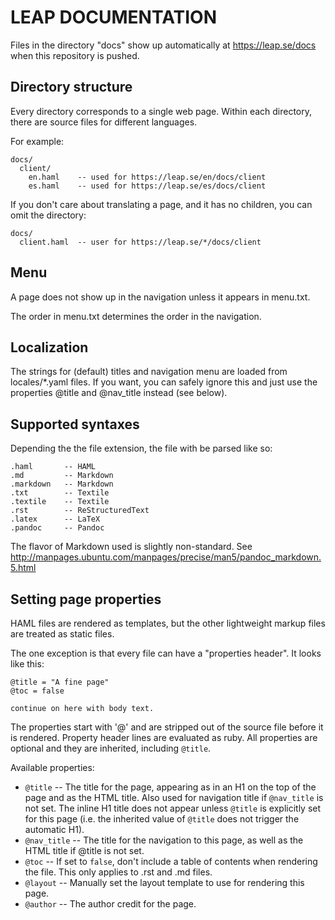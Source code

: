 LEAP DOCUMENTATION
=================================

Files in the directory "docs" show up automatically at https://leap.se/docs when this repository is pushed.


Directory structure
---------------------------------

Every directory corresponds to a single web page. Within each directory, there are source files for different languages.

For example:

    docs/
      client/
        en.haml    -- used for https://leap.se/en/docs/client
        es.haml    -- used for https://leap.se/es/docs/client

If you don't care about translating a page, and it has no children, you can omit the directory:

    docs/
      client.haml  -- user for https://leap.se/*/docs/client

Menu
---------------------------------

A page does not show up in the navigation unless it appears in menu.txt.

The order in menu.txt determines the order in the navigation.


Localization
---------------------------------

The strings for (default) titles and navigation menu are loaded from locales/*.yaml files. If you want, you can safely ignore this and just use the properties @title and @nav_title instead (see below).


Supported syntaxes
---------------------------------

Depending the the file extension, the file with be parsed like so:

    .haml       -- HAML
    .md         -- Markdown
    .markdown   -- Markdown
    .txt        -- Textile
    .textile    -- Textile
    .rst        -- ReStructuredText
    .latex      -- LaTeX
    .pandoc     -- Pandoc

The flavor of Markdown used is slightly non-standard. See http://manpages.ubuntu.com/manpages/precise/man5/pandoc_markdown.5.html


Setting page properties
---------------------------------

HAML files are rendered as templates, but the other lightweight markup files are treated as static files.

The one exception is that every file can have a "properties header". It looks like this:

    @title = "A fine page"
    @toc = false

    continue on here with body text.

The properties start with '@' and are stripped out of the source file before it is rendered. Property header lines are evaluated as ruby. All properties are optional and they are inherited, including `@title`.

Available properties:

* `@title` -- The title for the page, appearing as in an H1 on the top of the page and as the HTML title. Also used for navigation title if `@nav_title` is not set. The inline H1 title does not appear unless `@title` is explicitly set for this page (i.e. the inherited value of `@title` does not trigger the automatic H1).
* `@nav_title` -- The title for the navigation to this page, as well as the HTML title if @title is not set.
* `@toc` -- If set to `false`, don't include a table of contents when rendering the file. This only applies to .rst and .md files.
* `@layout` -- Manually set the layout template to use for rendering this page.
* `@author` -- The author credit for the page.